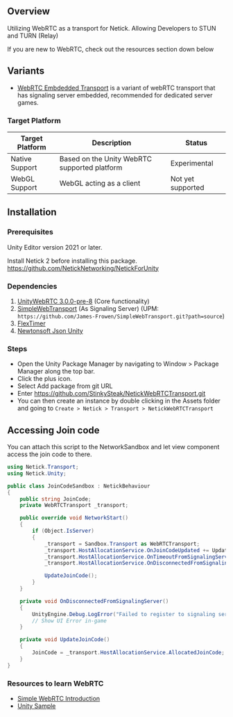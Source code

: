 ## Overview

Utilizing WebRTC as a transport for Netick. Allowing Developers to STUN and TURN (Relay)

If you are new to WebRTC, check out the resources section down below

## Variants
- [WebRTC Embdedded Transport](https://github.com/StinkySteak/NetickWebRTCEmbeddedTransport) is a variant of webRTC transport that has signaling server embedded, recommended for dedicated server games. 

### Target Platform

| Target Platform        | Description                                  | Status       |
|----------------|----------------------------------------------|--------------|
| Native Support | Based on the Unity WebRTC supported platform | Experimental |
| WebGL Support  | WebGL acting as a client                     | Not yet supported |

## Installation

### Prerequisites

Unity Editor version 2021 or later.

Install Netick 2 before installing this package.
https://github.com/NetickNetworking/NetickForUnity

### Dependencies
1. [UnityWebRTC 3.0.0-pre-8](https://github.com/Unity-Technologies/com.unity.webrtc) (Core functionality)
1. [SimpleWebTransport](https://github.com/James-Frowen/SimpleWebTransport) (As Signaling Server) (UPM: `https://github.com/James-Frowen/SimpleWebTransport.git?path=source`)
1. [FlexTimer](https://github.com/StinkySteak/UnityFlexTimer)
1. [Newtonsoft Json Unity](https://docs.unity3d.com/Packages/com.unity.nuget.newtonsoft-json@3.2/manual/index.html)

### Steps

- Open the Unity Package Manager by navigating to Window > Package Manager along the top bar.
- Click the plus icon.
- Select Add package from git URL
- Enter https://github.com/StinkySteak/NetickWebRTCTransport.git
- You can then create an instance by double clicking in the Assets folder and going to `Create > Netick > Transport > NetickWebRTCTransport`

## Accessing Join code
You can attach this script to the NetworkSandbox and let view component access the join code to there.
```cs
using Netick.Transport;
using Netick.Unity;

public class JoinCodeSandbox : NetickBehaviour
{
    public string JoinCode;
    private WebRTCTransport _transport;

    public override void NetworkStart()
    {
        if (Object.IsServer)
        {
            _transport = Sandbox.Transport as WebRTCTransport;
            _transport.HostAllocationService.OnJoinCodeUpdated += UpdateJoinCode;
            _transport.HostAllocationService.OnTimeoutFromSignalingServer += OnDisconnectedFromSignalingServer;
            _transport.HostAllocationService.OnDisconnectedFromSignalingServer += OnDisconnectedFromSignalingServer;

            UpdateJoinCode();
        }
    }

    private void OnDisconnectedFromSignalingServer()
    {
        UnityEngine.Debug.LogError("Failed to register to signaling server");
        // Show UI Error in-game
    }

    private void UpdateJoinCode()
    {
        JoinCode = _transport.HostAllocationService.AllocatedJoinCode;
    }
}


```

### Resources to learn WebRTC
- [Simple WebRTC Introduction](https://www.youtube.com/watch?v=8I2axE6j204)
- [Unity Sample](https://docs.unity3d.com/Packages/com.unity.webrtc@3.0/manual/sample.html)
